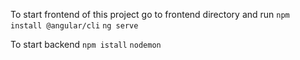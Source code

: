 To start frontend of this project go to frontend directory and run 
`npm install @angular/cli`
`ng serve`

To start backend
`npm istall`
`nodemon`
